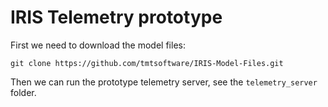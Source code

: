 IRIS Telemetry prototype
========================

First we need to download the model files:

    git clone https://github.com/tmtsoftware/IRIS-Model-Files.git

Then we can run the prototype telemetry server, see the `telemetry_server` folder.
